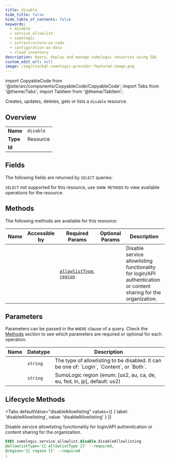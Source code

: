 ```yaml
--- 
title: disable
hide_title: false
hide_table_of_contents: false
keywords:
  - disable
  - service_allowlist
  - sumologic
  - infrastructure-as-code
  - configuration-as-data
  - cloud inventory
description: Query, deploy and manage sumologic resources using SQL
custom_edit_url: null
image: /img/stackql-sumologic-provider-featured-image.png
---
```


import CopyableCode from '@site/src/components/CopyableCode/CopyableCode';
import Tabs from '@theme/Tabs';
import TabItem from '@theme/TabItem';

Creates, updates, deletes, gets or lists a <code>disable</code> resource.

## Overview
<table><tbody>
<tr><td><b>Name</b></td><td><code>disable</code></td></tr>
<tr><td><b>Type</b></td><td>Resource</td></tr>
<tr><td><b>Id</b></td><td><CopyableCode code="sumologic.service_allowlist.disable" /></td></tr>
</tbody></table>

## Fields

The following fields are returned by `SELECT` queries:

`SELECT` not supported for this resource, use `SHOW METHODS` to view available operations for the resource.


## Methods

The following methods are available for this resource:

<table>
<thead>
    <tr>
    <th>Name</th>
    <th>Accessible by</th>
    <th>Required Params</th>
    <th>Optional Params</th>
    <th>Description</th>
    </tr>
</thead>
<tbody>
<tr>
    <td><a href="#disableAllowlisting"><CopyableCode code="disableAllowlisting" /></a></td>
    <td><CopyableCode code="exec" /></td>
    <td><a href="#parameter-allowlistType"><code>allowlistType</code></a>, <a href="#parameter-region"><code>region</code></a></td>
    <td></td>
    <td>Disable service allowlisting functionality for login/API authentication or content sharing for the organization.</td>
</tr>
</tbody>
</table>

## Parameters

Parameters can be passed in the `WHERE` clause of a query. Check the [Methods](#methods) section to see which parameters are required or optional for each operation.

<table>
<thead>
    <tr>
    <th>Name</th>
    <th>Datatype</th>
    <th>Description</th>
    </tr>
</thead>
<tbody>
<tr id="parameter-allowlistType">
    <td><CopyableCode code="allowlistType" /></td>
    <td><code>string</code></td>
    <td>The type of allowlisting to be disabled. It can be one of: `Login`, `Content`, or `Both`.</td>
</tr>
<tr id="parameter-region">
    <td><CopyableCode code="region" /></td>
    <td><code>string</code></td>
    <td>SumoLogic region (enum: [us2, au, ca, de, eu, fed, in, jp], default: us2)</td>
</tr>
</tbody>
</table>

## Lifecycle Methods

<Tabs
    defaultValue="disableAllowlisting"
    values={[
        { label: 'disableAllowlisting', value: 'disableAllowlisting' }
    ]}
>
<TabItem value="disableAllowlisting">

Disable service allowlisting functionality for login/API authentication or content sharing for the organization.

```sql
EXEC sumologic.service_allowlist.disable.disableAllowlisting 
@allowlistType='{{ allowlistType }}' --required, 
@region='{{ region }}' --required
;
```
</TabItem>
</Tabs>
